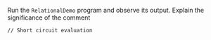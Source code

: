 Run the `RelationalDemo` program and observe its output. Explain the significance of the comment

```
// Short circuit evaluation
```
